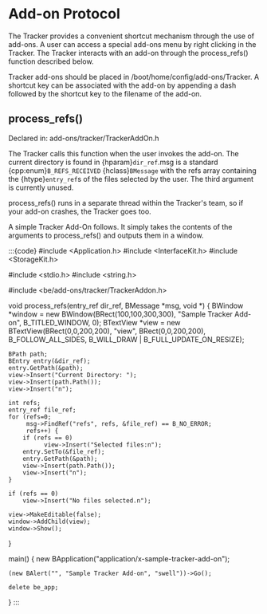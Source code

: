 # Add-on Protocol

The Tracker provides a convenient shortcut mechanism through the use of
add-ons. A user can access a special add-ons menu by right clicking in the
Tracker. The Tracker interacts with an add-on through the process_refs()
function described below.

Tracker add-ons should be placed in /boot/home/config/add-ons/Tracker. A
shortcut key can be associated with the add-on by appending a dash followed
by the shortcut key to the filename of the add-on.

## process_refs()



Declared in:  add-ons/tracker/TrackerAddOn.h



The Tracker calls this function when the user invokes the add-on. The
current directory is found in {hparam}`dir_ref`.msg is a standard
{cpp:enum}`B_REFS_RECEIVED` {hclass}`BMessage` with the refs array
containing the {htype}`entry_ref`s of the files selected by the user. The
third argument is currently unused.

process_refs() runs in a separate thread within the Tracker's team, so if
your add-on crashes, the Tracker goes too.

A simple Tracker Add-On follows. It simply takes the contents of the
arguments to process_refs() and outputs them in a window.

:::{code}
#include <Application.h>
#include <InterfaceKit.h>
#include <StorageKit.h>

#include <stdio.h>
#include <string.h>

#include <be/add-ons/tracker/TrackerAddon.h>

void process_refs(entry_ref dir_ref, BMessage *msg, void *)
{
    BWindow *window = new BWindow(BRect(100,100,300,300),
       "Sample Tracker Add-on", B_TITLED_WINDOW, 0);
    BTextView *view = new BTextView(BRect(0,0,200,200), "view",
       BRect(0,0,200,200), B_FOLLOW_ALL_SIDES, B_WILL_DRAW |
       B_FULL_UPDATE_ON_RESIZE);

    BPath path;
    BEntry entry(&dir_ref);
    entry.GetPath(&path);
    view->Insert("Current Directory: ");
    view->Insert(path.Path());
    view->Insert("n");

    int refs;
    entry_ref file_ref;
    for (refs=0;
         msg->FindRef("refs", refs, &file_ref) == B_NO_ERROR;
         refs++) {
        if (refs == 0)
              view->Insert("Selected files:n");
        entry.SetTo(&file_ref);
        entry.GetPath(&path);
        view->Insert(path.Path());
        view->Insert("n");
    }

    if (refs == 0)
        view->Insert("No files selected.n");

    view->MakeEditable(false);
    window->AddChild(view);
    window->Show();
}

main()
{
    new BApplication("application/x-sample-tracker-add-on");

    (new BAlert("", "Sample Tracker Add-on", "swell"))->Go();

    delete be_app;
}
:::
